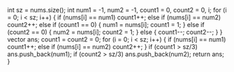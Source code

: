 int sz = nums.size();
int num1 = -1, num2 = -1, count1 = 0, count2 = 0, i;
for (i = 0; i < sz; i++)
{
if (nums[i] == num1)
count1++;
else if (nums[i] == num2)
count2++;
else if (count1 == 0)
{
num1 = nums[i];
count1 = 1;
}
else if (count2 == 0)
{
num2 = nums[i];
count2 = 1;
}
else
{
count1--;
count2--;
}
}
vector<int> ans;
count1 = count2 = 0;
for (i = 0; i < sz; i++)
{
if (nums[i] == num1)
count1++;
else if (nums[i] == num2)
count2++;
}
if (count1 > sz/3)
ans.push_back(num1);
if (count2 > sz/3)
ans.push_back(num2);
return ans;
}